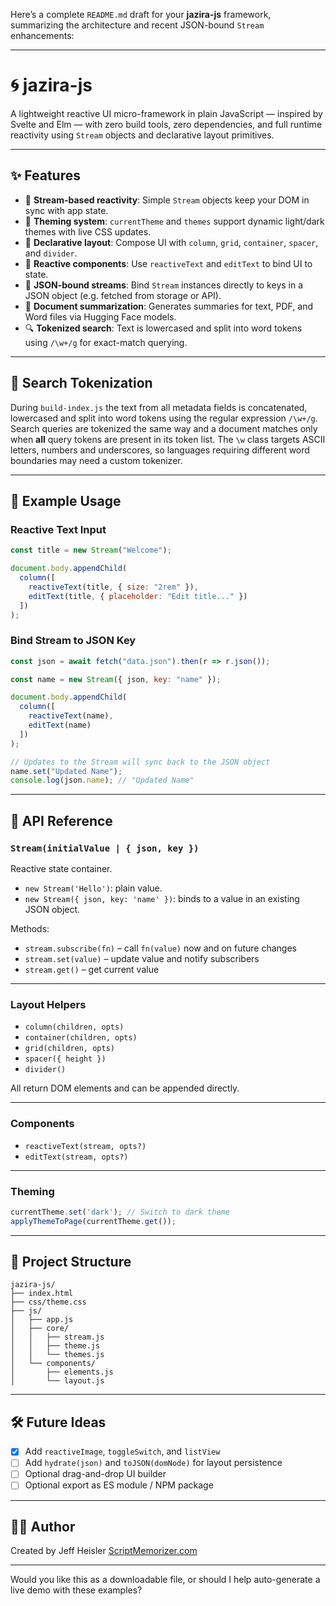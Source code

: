 Here’s a complete `README.md` draft for your **jazira-js** framework, summarizing the architecture and recent JSON-bound `Stream` enhancements:

---

# 🌀 jazira-js

A lightweight reactive UI micro-framework in plain JavaScript — inspired by Svelte and Elm — with zero build tools, zero dependencies, and full runtime reactivity using `Stream` objects and declarative layout primitives.

---

## ✨ Features

* 🔁 **Stream-based reactivity**: Simple `Stream` objects keep your DOM in sync with app state.
* 🎨 **Theming system**: `currentTheme` and `themes` support dynamic light/dark themes with live CSS updates.
* 🧱 **Declarative layout**: Compose UI with `column`, `grid`, `container`, `spacer`, and `divider`.
* 📝 **Reactive components**: Use `reactiveText` and `editText` to bind UI to state.
* 🧩 **JSON-bound streams**: Bind `Stream` instances directly to keys in a JSON object (e.g. fetched from storage or API).
* 📄 **Document summarization**: Generates summaries for text, PDF, and Word files via Hugging Face models.
* 🔍 **Tokenized search**: Text is lowercased and split into word tokens using `/\w+/g` for exact-match querying.

---

## 🔎 Search Tokenization

During `build-index.js` the text from all metadata fields is concatenated, lowercased and split into word tokens using the regular expression `/\w+/g`. Search queries are tokenized the same way and a document matches only when **all** query tokens are present in its token list. The `\w` class targets ASCII letters, numbers and underscores, so languages requiring different word boundaries may need a custom tokenizer.

---

## 🧪 Example Usage

### Reactive Text Input

```js
const title = new Stream("Welcome");

document.body.appendChild(
  column([
    reactiveText(title, { size: "2rem" }),
    editText(title, { placeholder: "Edit title..." })
  ])
);
```

### Bind Stream to JSON Key

```js
const json = await fetch("data.json").then(r => r.json());

const name = new Stream({ json, key: "name" });

document.body.appendChild(
  column([
    reactiveText(name),
    editText(name)
  ])
);

// Updates to the Stream will sync back to the JSON object
name.set("Updated Name");
console.log(json.name); // "Updated Name"
```

---

## 🔧 API Reference

### `Stream(initialValue | { json, key })`

Reactive state container.

* `new Stream('Hello')`: plain value.
* `new Stream({ json, key: 'name' })`: binds to a value in an existing JSON object.

Methods:

* `stream.subscribe(fn)` – call `fn(value)` now and on future changes
* `stream.set(value)` – update value and notify subscribers
* `stream.get()` – get current value

---

### Layout Helpers

* `column(children, opts)`
* `container(children, opts)`
* `grid(children, opts)`
* `spacer({ height })`
* `divider()`

All return DOM elements and can be appended directly.

---

### Components

* `reactiveText(stream, opts?)`
* `editText(stream, opts?)`

---

### Theming

```js
currentTheme.set('dark'); // Switch to dark theme
applyThemeToPage(currentTheme.get());
```

---

## 📁 Project Structure

```
jazira-js/
├── index.html
├── css/theme.css
├── js/
│   ├── app.js
│   ├── core/
│   │   ├── stream.js
│   │   ├── theme.js
│   │   └── themes.js
│   └── components/
│       ├── elements.js
│       └── layout.js
```

---

## 🛠 Future Ideas

* [x] Add `reactiveImage`, `toggleSwitch`, and `listView`
* [ ] Add `hydrate(json)` and `toJSON(domNode)` for layout persistence
* [ ] Optional drag-and-drop UI builder
* [ ] Optional export as ES module / NPM package

---

## 🧑‍💻 Author

Created by Jeff Heisler
[ScriptMemorizer.com](https://scriptmemorizer.com)

---

Would you like this as a downloadable file, or should I help auto-generate a live demo with these examples?
